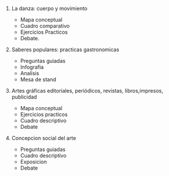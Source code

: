 1. La danza: cuerpo y movimiento
	- Mapa conceptual
	- Cuadro comparativo
	- Ejercicios Practicos
	- Debate.

2. Saberes populares: practicas gastronomicas
	- Preguntas guiadas
	- Infografia
	- Analisis
	- Mesa de stand

3. Artes gráficas editoriales, periódicos, revistas, libros,impresos, publicidad
	- Mapa conceptual
	- Ejercicios practicos
	- Cuadro descriptivo
	- Debate

4. Concepcion social del arte
	- Preguntas guiadas
	- Cuadro descriptivo
	- Exposicion
	- Debate